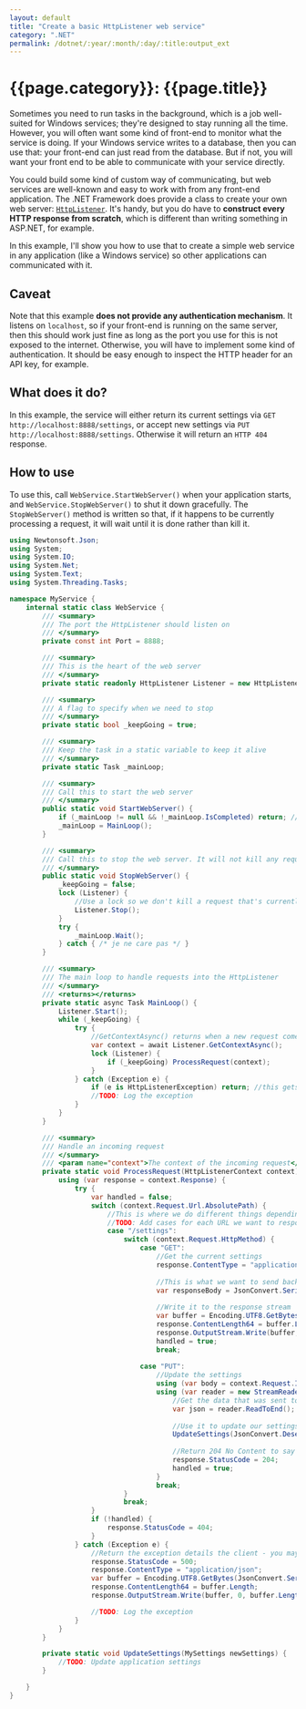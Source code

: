 ```yaml
---
layout: default
title: "Create a basic HttpListener web service"
category: ".NET"
permalink: /dotnet/:year/:month/:day/:title:output_ext
---
```


# {{page.category}}: {{page.title}}

Sometimes you need to run tasks in the background, which is a job well-suited for Windows services;
they're designed to stay running all the time. However, you will often want some kind of front-end
to monitor what the service is doing. If your Windows service writes to a database, then you can use that:
your front-end can just read from the database. But if not, you will want your front end to be able to
communicate with your service directly.

You could build some kind of custom way of communicating, but web services are well-known and easy to work
with from any front-end application. The .NET Framework does provide a class to create your own web server:
[`HttpListener`](https://docs.microsoft.com/en-us/dotnet/framework/network-programming/httplistener).
It's handy, but you do have to **construct every HTTP response from scratch**, which is different than writing
something in ASP.NET, for example.

In this example, I'll show you how to use that to create a simple web service in any application (like a Windows service) so other applications can communicated with it.

## Caveat

Note that this example **does not provide any authentication mechanism**. It listens on `localhost`, so
if your front-end is running on the same server, then this should work just fine as long as the port 
you use for this is not exposed to the internet. Otherwise, you will have to implement some kind of authentication.
It should be easy enough to inspect the HTTP header for an API key, for example.

## What does it do?

In this example, the service will either return its current settings via `GET http://localhost:8888/settings`,
or accept new settings via `PUT http://localhost:8888/settings`. Otherwise it will return an `HTTP 404` response.

## How to use

To use this, call `WebService.StartWebServer()` when your application starts, and `WebService.StopWebServer()` to shut it down gracefully.
The `StopWebServer()` method is written so that, if it happens to be currently processing a request, it will wait until it is done
rather than kill it.

```c#
using Newtonsoft.Json;
using System;
using System.IO;
using System.Net;
using System.Text;
using System.Threading.Tasks;

namespace MyService {
    internal static class WebService {
        /// <summary>
        /// The port the HttpListener should listen on
        /// </summary>
        private const int Port = 8888;

        /// <summary>
        /// This is the heart of the web server
        /// </summary>
        private static readonly HttpListener Listener = new HttpListener { Prefixes = { $"http://localhost:{Port}/" } };

        /// <summary>
        /// A flag to specify when we need to stop
        /// </summary>
        private static bool _keepGoing = true;

        /// <summary>
        /// Keep the task in a static variable to keep it alive
        /// </summary>
        private static Task _mainLoop;

        /// <summary>
        /// Call this to start the web server
        /// </summary>
        public static void StartWebServer() {
            if (_mainLoop != null && !_mainLoop.IsCompleted) return; //Already started
            _mainLoop = MainLoop();
        }

        /// <summary>
        /// Call this to stop the web server. It will not kill any requests currently being processed.
        /// </summary>
        public static void StopWebServer() {
            _keepGoing = false;
            lock (Listener) {
                //Use a lock so we don't kill a request that's currently being processed
                Listener.Stop();
            }
            try {
                _mainLoop.Wait();
            } catch { /* je ne care pas */ }
        }

        /// <summary>
        /// The main loop to handle requests into the HttpListener
        /// </summary>
        /// <returns></returns>
        private static async Task MainLoop() {
            Listener.Start();
            while (_keepGoing) {
                try {
                    //GetContextAsync() returns when a new request come in
                    var context = await Listener.GetContextAsync();
                    lock (Listener) {
                        if (_keepGoing) ProcessRequest(context);
                    }
                } catch (Exception e) {
                    if (e is HttpListenerException) return; //this gets thrown when the listener is stopped
                    //TODO: Log the exception
                }
            }
        }

        /// <summary>
        /// Handle an incoming request
        /// </summary>
        /// <param name="context">The context of the incoming request</param>
        private static void ProcessRequest(HttpListenerContext context) {
            using (var response = context.Response) {
                try {
                    var handled = false;
                    switch (context.Request.Url.AbsolutePath) {
                        //This is where we do different things depending on the URL
                        //TODO: Add cases for each URL we want to respond to
                        case "/settings":
                            switch (context.Request.HttpMethod) {
                                case "GET":
                                    //Get the current settings
                                    response.ContentType = "application/json";
                                    
                                    //This is what we want to send back
                                    var responseBody = JsonConvert.SerializeObject(MyApplicationSettings);
                                    
                                    //Write it to the response stream
                                    var buffer = Encoding.UTF8.GetBytes(responseBody);
                                    response.ContentLength64 = buffer.Length;
                                    response.OutputStream.Write(buffer, 0, buffer.Length);
                                    handled = true;
                                    break;
                                    
                                case "PUT":
                                    //Update the settings
                                    using (var body = context.Request.InputStream)
                                    using (var reader = new StreamReader(body, context.Request.ContentEncoding)) {
                                        //Get the data that was sent to us
                                        var json = reader.ReadToEnd();
                                        
                                        //Use it to update our settings
                                        UpdateSettings(JsonConvert.DeserializeObject<MySettings>(json));
                                        
                                        //Return 204 No Content to say we did it successfully
                                        response.StatusCode = 204;
                                        handled = true;
                                    }
                                    break;
                            }
                            break;
                    }
                    if (!handled) {
                        response.StatusCode = 404;
                    }
                } catch (Exception e) {
                    //Return the exception details the client - you may or may not want to do this
                    response.StatusCode = 500;
                    response.ContentType = "application/json";
                    var buffer = Encoding.UTF8.GetBytes(JsonConvert.SerializeObject(e));
                    response.ContentLength64 = buffer.Length;
                    response.OutputStream.Write(buffer, 0, buffer.Length);

                    //TODO: Log the exception
                }
            }
        }

        private static void UpdateSettings(MySettings newSettings) {
            //TODO: Update application settings
        }

    }
}
```
